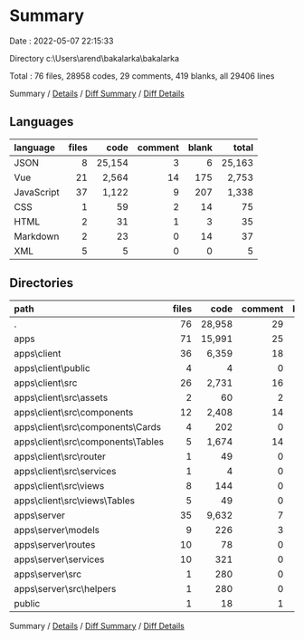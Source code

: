 # Summary

Date : 2022-05-07 22:15:33

Directory c:\Users\arend\bakalarka\bakalarka

Total : 76 files,  28958 codes, 29 comments, 419 blanks, all 29406 lines

Summary / [Details](details.md) / [Diff Summary](diff.md) / [Diff Details](diff-details.md)

## Languages
| language | files | code | comment | blank | total |
| :--- | ---: | ---: | ---: | ---: | ---: |
| JSON | 8 | 25,154 | 3 | 6 | 25,163 |
| Vue | 21 | 2,564 | 14 | 175 | 2,753 |
| JavaScript | 37 | 1,122 | 9 | 207 | 1,338 |
| CSS | 1 | 59 | 2 | 14 | 75 |
| HTML | 2 | 31 | 1 | 3 | 35 |
| Markdown | 2 | 23 | 0 | 14 | 37 |
| XML | 5 | 5 | 0 | 0 | 5 |

## Directories
| path | files | code | comment | blank | total |
| :--- | ---: | ---: | ---: | ---: | ---: |
| . | 76 | 28,958 | 29 | 419 | 29,406 |
| apps | 71 | 15,991 | 25 | 416 | 16,432 |
| apps\client | 36 | 6,359 | 18 | 225 | 6,602 |
| apps\client\public | 4 | 4 | 0 | 0 | 4 |
| apps\client\src | 26 | 2,731 | 16 | 202 | 2,949 |
| apps\client\src\assets | 2 | 60 | 2 | 14 | 76 |
| apps\client\src\components | 12 | 2,408 | 14 | 150 | 2,572 |
| apps\client\src\components\Cards | 4 | 202 | 0 | 15 | 217 |
| apps\client\src\components\Tables | 5 | 1,674 | 14 | 114 | 1,802 |
| apps\client\src\router | 1 | 49 | 0 | 4 | 53 |
| apps\client\src\services | 1 | 4 | 0 | 2 | 6 |
| apps\client\src\views | 8 | 144 | 0 | 22 | 166 |
| apps\client\src\views\Tables | 5 | 49 | 0 | 14 | 63 |
| apps\server | 35 | 9,632 | 7 | 191 | 9,830 |
| apps\server\models | 9 | 226 | 3 | 45 | 274 |
| apps\server\routes | 10 | 78 | 0 | 60 | 138 |
| apps\server\services | 10 | 321 | 0 | 72 | 393 |
| apps\server\src | 1 | 280 | 0 | 4 | 284 |
| apps\server\src\helpers | 1 | 280 | 0 | 4 | 284 |
| public | 1 | 18 | 1 | 1 | 20 |

Summary / [Details](details.md) / [Diff Summary](diff.md) / [Diff Details](diff-details.md)
